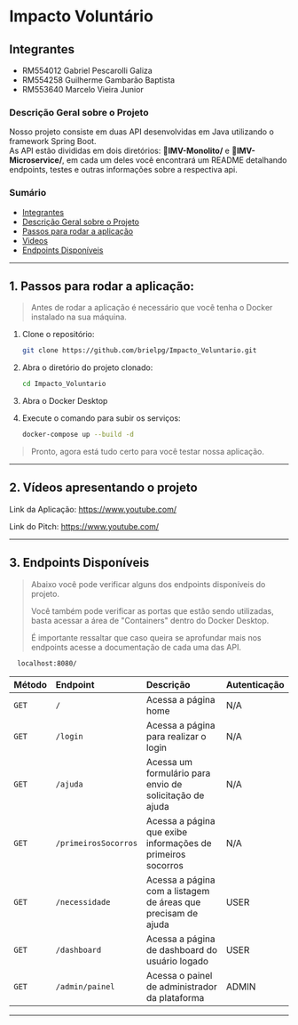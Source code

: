 
# Impacto Voluntário

## Integrantes
- RM554012 Gabriel Pescarolli Galiza
- RM554258 Guilherme Gambarão Baptista
- RM553640 Marcelo Vieira Junior


### Descrição Geral sobre o Projeto
Nosso projeto consiste em duas API desenvolvidas em Java utilizando o framework Spring Boot.  
As API estão divididas em dois diretórios: 📂**IMV-Monolito/** e 📂**IMV-Microservice/**, em cada um deles você encontrará um README detalhando endpoints, testes e outras informações sobre a respectiva api.


### Sumário
- [Integrantes](#integrantes)
- [Descrição Geral sobre o Projeto](#descrição-geral-sobre-o-projeto)
- [Passos para rodar a aplicação](#1-passos-para-rodar-a-aplicação)
- [Videos](#2-vídeos-apresentando-o-projeto)
- [Endpoints Disponíveis](#3-endpoints-disponíveis)
---

## 1. Passos para rodar a aplicação:
> Antes de rodar a aplicação é necessário que você tenha o Docker instalado na sua máquina.

1. Clone o repositório:
   ```bash
   git clone https://github.com/brielpg/Impacto_Voluntario.git

2. Abra o diretório do projeto clonado:
    ```bash
   cd Impacto_Voluntario

3. Abra o Docker Desktop


4. Execute o comando para subir os serviços:
    ```bash
   docker-compose up --build -d

> Pronto, agora está tudo certo para você testar nossa aplicação.

---
## 2. Vídeos apresentando o projeto
Link da Aplicação: https://www.youtube.com/

Link do Pitch: https://www.youtube.com/

---
## 3. Endpoints Disponíveis
> Abaixo você pode verificar alguns dos endpoints disponíveis do projeto.
>
> Você também pode verificar as portas que estão sendo utilizadas, basta acessar a área de "Containers" dentro do Docker Desktop.
>
> É importante ressaltar que caso queira se aprofundar mais nos endpoints acesse a documentação de cada uma das API.

```http
  localhost:8080/
```

| Método  | Endpoint             | Descrição                                                     | Autenticação |
|:--------|:---------------------|:--------------------------------------------------------------|:-------------|
| `GET`   | `/`                  | Acessa a página home                                          | N/A          |
| `GET`   | `/login`             | Acessa a página para realizar o login                         | N/A          |
| `GET`   | `/ajuda`             | Acessa um formulário para envio de solicitação de ajuda       | N/A          |
| `GET`   | `/primeirosSocorros` | Acessa a página que exibe informações de primeiros socorros   | N/A          |
| `GET`   | `/necessidade`       | Acessa a página com a listagem de áreas que precisam de ajuda | USER         |
| `GET`   | `/dashboard`         | Acessa a página de dashboard do usuário logado                | USER         |
| `GET`   | `/admin/painel`      | Acessa o painel de administrador da plataforma                | ADMIN        |

---